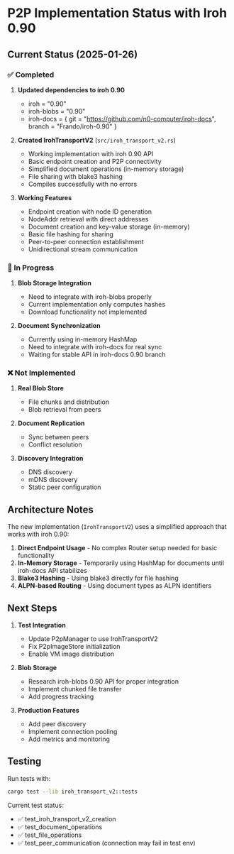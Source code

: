 # P2P Implementation Status with Iroh 0.90

## Current Status (2025-01-26)

### ✅ Completed
1. **Updated dependencies to iroh 0.90**
   - iroh = "0.90"
   - iroh-blobs = "0.90"
   - iroh-docs = { git = "https://github.com/n0-computer/iroh-docs", branch = "Frando/iroh-0.90" }

2. **Created IrohTransportV2** (`src/iroh_transport_v2.rs`)
   - Working implementation with iroh 0.90 API
   - Basic endpoint creation and P2P connectivity
   - Simplified document operations (in-memory storage)
   - File sharing with blake3 hashing
   - Compiles successfully with no errors

3. **Working Features**
   - Endpoint creation with node ID generation
   - NodeAddr retrieval with direct addresses
   - Document creation and key-value storage (in-memory)
   - Basic file hashing for sharing
   - Peer-to-peer connection establishment
   - Unidirectional stream communication

### 🚧 In Progress
1. **Blob Storage Integration**
   - Need to integrate with iroh-blobs properly
   - Current implementation only computes hashes
   - Download functionality not implemented

2. **Document Synchronization**
   - Currently using in-memory HashMap
   - Need to integrate with iroh-docs for real sync
   - Waiting for stable API in iroh-docs 0.90 branch

### ❌ Not Implemented
1. **Real Blob Store**
   - File chunks and distribution
   - Blob retrieval from peers

2. **Document Replication**
   - Sync between peers
   - Conflict resolution

3. **Discovery Integration**
   - DNS discovery
   - mDNS discovery
   - Static peer configuration

## Architecture Notes

The new implementation (`IrohTransportV2`) uses a simplified approach that works with iroh 0.90:

1. **Direct Endpoint Usage** - No complex Router setup needed for basic functionality
2. **In-Memory Storage** - Temporarily using HashMap for documents until iroh-docs API stabilizes
3. **Blake3 Hashing** - Using blake3 directly for file hashing
4. **ALPN-based Routing** - Using document types as ALPN identifiers

## Next Steps

1. **Test Integration**
   - Update P2pManager to use IrohTransportV2
   - Fix P2pImageStore initialization
   - Enable VM image distribution

2. **Blob Storage**
   - Research iroh-blobs 0.90 API for proper integration
   - Implement chunked file transfer
   - Add progress tracking

3. **Production Features**
   - Add peer discovery
   - Implement connection pooling
   - Add metrics and monitoring

## Testing

Run tests with:
```bash
cargo test --lib iroh_transport_v2::tests
```

Current test status:
- ✅ test_iroh_transport_v2_creation
- ✅ test_document_operations
- ✅ test_file_operations
- ✅ test_peer_communication (connection may fail in test env)